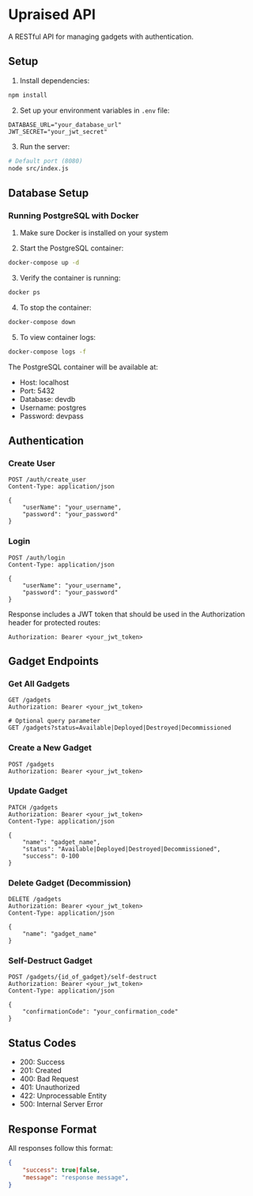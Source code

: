 # Upraised API

A RESTful API for managing gadgets with authentication.

## Setup

1. Install dependencies:
```bash
npm install
```

2. Set up your environment variables in `.env` file:
```
DATABASE_URL="your_database_url"
JWT_SECRET="your_jwt_secret"
```

3. Run the server:
```bash
# Default port (8080)
node src/index.js


```

## Database Setup

### Running PostgreSQL with Docker

1. Make sure Docker is installed on your system

2. Start the PostgreSQL container:
```bash
docker-compose up -d
```

3. Verify the container is running:
```bash
docker ps
```

4. To stop the container:
```bash
docker-compose down
```

5. To view container logs:
```bash
docker-compose logs -f
```

The PostgreSQL container will be available at:
- Host: localhost
- Port: 5432
- Database: devdb
- Username: postgres
- Password: devpass

## Authentication

### Create User
```http
POST /auth/create_user
Content-Type: application/json

{
    "userName": "your_username",
    "password": "your_password"
}
```

### Login
```http
POST /auth/login
Content-Type: application/json

{
    "userName": "your_username",
    "password": "your_password"
}
```

Response includes a JWT token that should be used in the Authorization header for protected routes:
```
Authorization: Bearer <your_jwt_token>
```

## Gadget Endpoints

### Get All Gadgets
```http
GET /gadgets
Authorization: Bearer <your_jwt_token>

# Optional query parameter
GET /gadgets?status=Available|Deployed|Destroyed|Decommissioned
```

### Create a New Gadget
```http
POST /gadgets
Authorization: Bearer <your_jwt_token>
```

### Update Gadget
```http
PATCH /gadgets
Authorization: Bearer <your_jwt_token>
Content-Type: application/json

{
    "name": "gadget_name",
    "status": "Available|Deployed|Destroyed|Decommissioned",
    "success": 0-100
}
```

### Delete Gadget (Decommission)
```http
DELETE /gadgets
Authorization: Bearer <your_jwt_token>
Content-Type: application/json

{
    "name": "gadget_name"
}
```

### Self-Destruct Gadget
```http
POST /gadgets/{id_of_gadget}/self-destruct
Authorization: Bearer <your_jwt_token>
Content-Type: application/json

{
    "confirmationCode": "your_confirmation_code"
}
```

## Status Codes

- 200: Success
- 201: Created
- 400: Bad Request
- 401: Unauthorized
- 422: Unprocessable Entity
- 500: Internal Server Error

## Response Format

All responses follow this format:
```json
{
    "success": true|false,
    "message": "response message",
}
``` 
